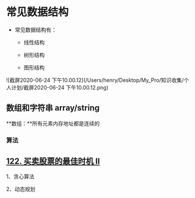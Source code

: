 # 常见数据结构

+ 常见数据结构有：

   - 线性结构

   - 树形结构

   - 图形结构

     

![截屏2020-06-24 下午10.00.12](/Users/henry/Desktop/My_Pro/知识收集/个人计划/截屏2020-06-24 下午10.00.12.png)



## 数组和字符串 array/string



**数组：**所有元素内存地址都是连续的





### 算法

## [122. 买卖股票的最佳时机 II](https://leetcode-cn.com/problems/best-time-to-buy-and-sell-stock-ii/)

1、贪心算法

2、动态规划

